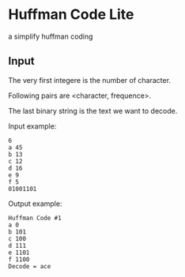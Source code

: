# Huffman Code Lite
a simplify huffman coding
## Input
The very first integere is the number of character.

Following pairs are <character, frequence>.

The last binary string is the text we want to decode.

Input example:
```
6
a 45
b 13
c 12
d 16
e 9 
f 5
01001101
```
Output example:
```
Huffman Code #1
a 0
b 101
c 100
d 111
e 1101
f 1100
Decode = ace
```
